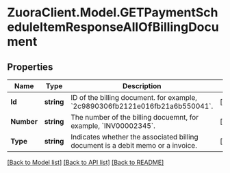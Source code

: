 # ZuoraClient.Model.GETPaymentScheduleItemResponseAllOfBillingDocument

## Properties

Name | Type | Description | Notes
------------ | ------------- | ------------- | -------------
**Id** | **string** | ID of the billing document. for example, &#x60;2c9890306fb2121e016fb21a6b550041&#x60;.  | [optional] 
**Number** | **string** | The number of the billing docuemnt, for example, &#x60;INV00002345&#x60;.  | [optional] 
**Type** | **string** | Indicates whether the associated billing document is a debit memo or a invoice.  | [optional] 

[[Back to Model list]](../README.md#documentation-for-models) [[Back to API list]](../README.md#documentation-for-api-endpoints) [[Back to README]](../README.md)

